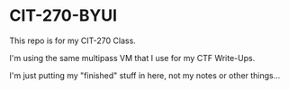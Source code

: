 # CIT-270-BYUI

This repo is for my CIT-270 Class.

I'm using the same multipass VM that I use for my CTF Write-Ups.

I'm just putting my "finished" stuff in here, not my notes or other things...
